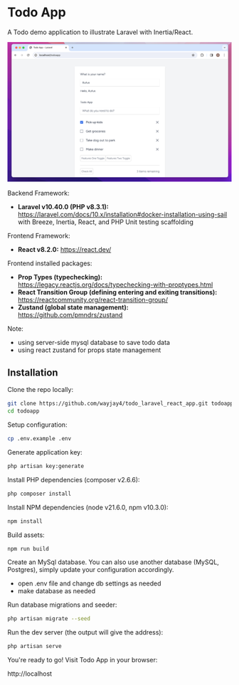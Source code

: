 # Todo App

A Todo demo application to illustrate Laravel with Inertia/React.

![TodoApp_screenshot.png](public/images/TodoApp_screenshot.png)

Backend Framework:
- **Laravel v10.40.0 (PHP v8.3.1):** https://laravel.com/docs/10.x/installation#docker-installation-using-sail
with Breeze, Inertia, React, and PHP Unit testing scaffolding

Frontend Framework:
- **React v8.2.0:** https://react.dev/

Frontend installed packages:
- **Prop Types (typechecking):** https://legacy.reactjs.org/docs/typechecking-with-proptypes.html
- **React Transition Group (defining entering and exiting transitions):** https://reactcommunity.org/react-transition-group/
- **Zustand (global state management):** https://github.com/pmndrs/zustand

Note:
- using server-side mysql database to save todo data
- using react zustand for props state management

## Installation

Clone the repo locally:

```sh
git clone https://github.com/wayjay4/todo_laravel_react_app.git todoapp
cd todoapp
```

Setup configuration:

```sh
cp .env.example .env
```

Generate application key:

```sh
php artisan key:generate
```

Install PHP dependencies (composer v2.6.6):

```sh
php composer install
```

Install NPM dependencies (node v21.6.0, npm v10.3.0):

```sh
npm install
```

Build assets:

```sh
npm run build
```

Create an MySql database. You can also use another database (MySQL, Postgres), simply update your configuration accordingly.

- open .env file and change db settings as needed
- make database as needed

Run database migrations and seeder:

```sh
php artisan migrate --seed
```

Run the dev server (the output will give the address):

```sh
php artisan serve
```

You're ready to go! Visit Todo App in your browser:

http://localhost

